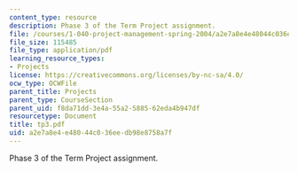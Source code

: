 ```yaml
---
content_type: resource
description: Phase 3 of the Term Project assignment.
file: /courses/1-040-project-management-spring-2004/a2e7a8e4e48044c036eedb98e8758a7f_tp3.pdf
file_size: 115485
file_type: application/pdf
learning_resource_types:
- Projects
license: https://creativecommons.org/licenses/by-nc-sa/4.0/
ocw_type: OCWFile
parent_title: Projects
parent_type: CourseSection
parent_uid: f8da71dd-3e4a-55a2-5885-62eda4b947df
resourcetype: Document
title: tp3.pdf
uid: a2e7a8e4-e480-44c0-36ee-db98e8758a7f
---
```

Phase 3 of the Term Project assignment.